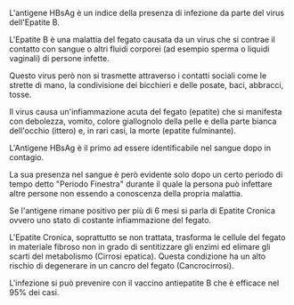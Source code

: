 L'antigene HBsAg è un indice della presenza di infezione da parte del virus dell'Epatite B.

L'Epatite B è una malattia del fegato causata da un virus che si contrae il contatto con sangue o altri fluidi corporei (ad esempio sperma o liquidi vaginali) di persone infette. 

Questo virus però non si trasmette attraverso i contatti sociali come le strette di mano, la condivisione dei bicchieri e delle posate, baci, abbracci, tosse. 

Il virus causa un'infiammazione acuta del fegato (epatite) che si manifesta con debolezza, vomito, colore giallognolo della pelle e della parte bianca dell'occhio (ittero) e, in rari casi, la morte (epatite fulminante). 

 L'Antigene HBsAg è il primo ad essere identificabile nel sangue dopo in contagio. 
 
 La sua presenza nel sangue è però evidente solo dopo un certo periodo di tempo detto "Periodo Finestra" durante il quale la persona può infettare altre persone non essendo a conoscenza della propria malattia. 
 
 Se l'antigene rimane positivo per più di 6 mesi si parla di Epatite Cronica ovvero uno stato di costante infiammazione del fegato.
 
 L'Epatite Cronica, soprattutto se non trattata, trasforma le cellule del fegato in materiale fibroso  non in grado di sentitizzare gli enzimi ed elimare gli scarti del metabolismo (Cirrosi epatica). Questa condizione ha un alto rischio di degenerare in un cancro del fegato (Cancrocirrosi).

L'infezione si può prevenire con il vaccino antiepatite B che è efficace nel 95% dei casi. 